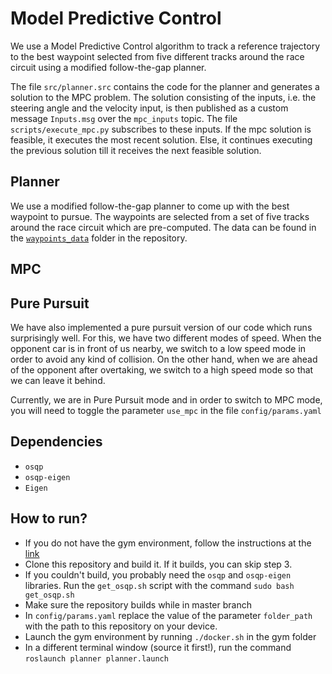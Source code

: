 # Model Predictive Control

We use a Model Predictive Control algorithm to track a reference trajectory to the best waypoint selected from five different tracks around the race circuit using a modified follow-the-gap planner.

The file `src/planner.src` contains the code for the planner and generates a solution to the MPC problem. The solution consisting of the inputs, i.e. the steering angle and the velocity input, is then published as a custom message `Inputs.msg` over the `mpc_inputs` topic. The file `scripts/execute_mpc.py` subscribes to these inputs. If the mpc solution is feasible, it executes the most recent solution. Else, it continues executing the previous solution till it receives the next feasible solution.

## Planner

We use a modified follow-the-gap planner to come up with the best waypoint to pursue. The waypoints are selected from a set of five tracks around the race circuit which are pre-computed. The data can be found in the [`waypoints_data`](https://github.com/akhibhat/f110_finalProject/tree/master/waypoints_data) folder in the repository.

## MPC

## Pure Pursuit

We have also implemented a pure pursuit version of our code which runs surprisingly well. For this, we have two different modes of speed. When the opponent car is in front of us nearby, we switch to a low speed mode in order to avoid any kind of collision. On the other hand, when we are ahead of the opponent after overtaking, we switch to a high speed mode so that we can leave it behind.

Currently, we are in Pure Pursuit mode and in order to switch to MPC mode, you will need to toggle the parameter `use_mpc` in the file `config/params.yaml`

## Dependencies

- `osqp`
- `osqp-eigen`
- `Eigen`

## How to run?

- If you do not have the gym environment, follow the instructions at the [link](https://github.com/f1tenth/f1tenth_gym_ros)
- Clone this repository and build it. If it builds, you can skip step 3.
- If you couldn't build, you probably need the `osqp` and `osqp-eigen` libraries. Run the `get_osqp.sh` script with the command `sudo bash get_osqp.sh`
- Make sure the repository builds while in master branch
- In `config/params.yaml` replace the value of the parameter `folder_path` with the path to this repository on your device.
- Launch the gym environment by running `./docker.sh` in the gym folder
- In a different terminal window (source it first!), run the command `roslaunch planner planner.launch`
